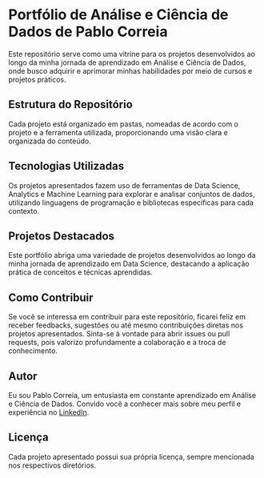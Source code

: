 # Portfólio de Análise e Ciência de Dados de Pablo Correia

Este repositório serve como uma vitrine para os projetos desenvolvidos ao longo da minha jornada de aprendizado em Análise e Ciência de Dados, onde busco adquirir e aprimorar minhas habilidades por meio de cursos e projetos práticos.

## Estrutura do Repositório

Cada projeto está organizado em pastas, nomeadas de acordo com o projeto e a ferramenta utilizada, proporcionando uma visão clara e organizada do conteúdo.

## Tecnologias Utilizadas

Os projetos apresentados fazem uso de ferramentas de Data Science, Analytics e Machine Learning para explorar e analisar conjuntos de dados, utilizando linguagens de programação e bibliotecas específicas para cada contexto.

## Projetos Destacados

Este portfólio abriga uma variedade de projetos desenvolvidos ao longo da minha jornada de aprendizado em Data Science, destacando a aplicação prática de conceitos e técnicas aprendidas.

## Como Contribuir

Se você se interessa em contribuir para este repositório, ficarei feliz em receber feedbacks, sugestões ou até mesmo contribuições diretas nos projetos apresentados. Sinta-se à vontade para abrir issues ou pull requests, pois valorizo profundamente a colaboração e a troca de conhecimento.

## Autor

Eu sou Pablo Correia, um entusiasta em constante aprendizado em Análise e Ciência de Dados. Convido você a conhecer mais sobre meu perfil e experiência no [LinkedIn](www.linkedin.com/in/pablocorreia0985).

## Licença

Cada projeto apresentado possui sua própria licença, sempre mencionada nos respectivos diretórios.
